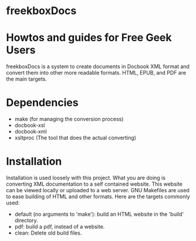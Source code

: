 freekboxDocs
============

Howtos and guides for Free Geek Users
=====================================

freekboxDocs is a system to create documents in Docbook XML format and 
convert them into other more readable formats. HTML, EPUB, and PDF are
the main targets.

Dependencies
============

 - make (for managing the conversion process)
 - docbook-xsl
 - docbook-xml
 - xsltproc (The tool that does the actual converting)
 
 
Installation
============

Installation is used loosely with this project. What you are doing is
converting XML documentation to a self contained website. This website
can be viewed locally or uploaded to a web server. GNU Makefiles are
used to ease building of HTML and other formats.
Here are the targets commonly used:

 - default (no arguments to 'make'): build an HTML website in the
   'build' directory.
 - pdf: build a pdf, instead of a website.
 - clean: Delete old build files.

